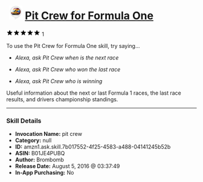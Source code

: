 # &nbsp;<img src="skill_icon" alt="Pit Crew for Formula One icon" width="36"> [Pit Crew for Formula One](http://alexa.amazon.com/#skills/amzn1.ask.skill.7b017552-4f25-4583-a488-04141245b52b)
![5 stars](../../images/ic_star_black_18dp_1x.png)![5 stars](../../images/ic_star_black_18dp_1x.png)![5 stars](../../images/ic_star_black_18dp_1x.png)![5 stars](../../images/ic_star_black_18dp_1x.png)![5 stars](../../images/ic_star_black_18dp_1x.png) 1

To use the Pit Crew for Formula One skill, try saying...

* *Alexa, ask Pit Crew when is the next race*

* *Alexa, ask Pit Crew who won the last race*

* *Alexa, ask Pit Crew who is winning*

Useful information about the next or last Formula 1 races, the last race results, and drivers championship standings.

***

### Skill Details

* **Invocation Name:** pit crew
* **Category:** null
* **ID:** amzn1.ask.skill.7b017552-4f25-4583-a488-04141245b52b
* **ASIN:** B01JE4PUBQ
* **Author:** Brombomb
* **Release Date:** August 5, 2016 @ 03:37:49
* **In-App Purchasing:** No
